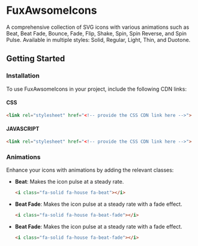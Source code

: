 # FuxAwsomeIcons

A comprehensive collection of SVG icons with various animations such as Beat, Beat Fade, Bounce, Fade, Flip, Shake, Spin, Spin Reverse, and Spin Pulse. Available in multiple styles: Solid, Regular, Light, Thin, and Duotone.

## Getting Started

### Installation

To use FuxAwsomeIcons in your project, include the following CDN links:

#### CSS
```html
<link rel="stylesheet" href="<!-- provide the CSS CDN link here -->">
```

#### JAVASCRIPT
```html
<link rel="stylesheet" href="<!-- provide the CSS CDN link here -->">
```

### Animations

Enhance your icons with animations by adding the relevant classes:

- **Beat**: Makes the icon pulse at a steady rate.
  ```html
  <i class="fa-solid fa-house fa-beat"></i>
  ```

- **Beat Fade**: Makes the icon pulse at a steady rate with a fade effect.
  ```html
  <i class="fa-solid fa-house fa-beat-fade"></i>
  ```

- **Beat Fade**: Makes the icon pulse at a steady rate with a fade effect.
  ```html
  <i class="fa-solid fa-house fa-beat-fade"></i>
  ```
